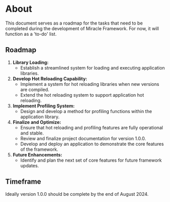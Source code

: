# About

This document serves as a roadmap for the tasks that need to be completed during the development of Miracle Framework. For now, it will function as a 'to-do' list.

## Roadmap


1. **Library Loading:**
   - Establish a streamlined system for loading and executing application libraries.
2. **Develop Hot Reloading Capability:**
   - Implement a system for hot reloading libraries when new versions are compiled.
   - Extend the hot reloading system to support application hot reloading.
3. **Implement Profiling System:**
   - Design and develop a method for profiling functions within the application library.
4. **Finalize and Optimize:**
   - Ensure that hot reloading and profiling features are fully operational and stable.
   - Review and finalize project documentation for version 1.0.0.
   - Develop and deploy an application to demonstrate the core features of the framework.
5. **Future Enhancements:**
   - Identify and plan the next set of core features for future framework updates.

## Timeframe

Ideally version 1.0.0 should be complete by the end of August 2024.